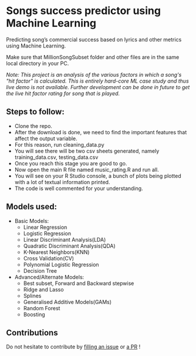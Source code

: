 # Songs success predictor using Machine Learning
Predicting song’s commercial success based on lyrics and other metrics using Machine Learning.

Make sure that MillionSongSubset folder and other files are in the same local directory in your PC.

*Note: This project is an analysis of the various factors in which a song's "hit factor" is calculated.*
*This is entirely hard-core ML case study and thus live demo is not available.*
*Further development can be done in future to get the live hit factor rating for song that is played.*

## Steps to follow:
- Clone the repo.
- After the download is done, we need to find the important features that affect the output variable.
- For this reason, run cleaning_data.py
- You will see there will be two csv sheets generated, namely training_data.csv, testing_data.csv
- Once you reach this stage you are good to go.
- Now open the main R file named music_rating.R and run all.
- You will see on your R Studio console, a bunch of plots being plotted with a lot of textual information printed.
- The code is well commented for your understanding.

## Models used:
- Basic Models:
	- Linear Regression
	- Logistic Regression
	- Linear Discriminant Analysis(LDA)
	- Quadratic Discriminant Analysis(QDA)
	- K-Nearest Neighbors(KNN)
	- Cross Validation(CV)
	- Polynomial Logistic Regression
	- Decision Tree
- Advanced/Alternate Models:
	- Best subset, Forward and Backward stepwise
	- Ridge and Lasso
	- Splines
	- Generalised Additive Models(GAMs)
	- Random Forest
	- Boosting

## Contributions
Do not hesitate to contribute by [filling an issue](https://github.com/vat0599/Song-success-predictor/issues) or [a PR](https://github.com/vat0599/Song-success-predictor/pulls) !
